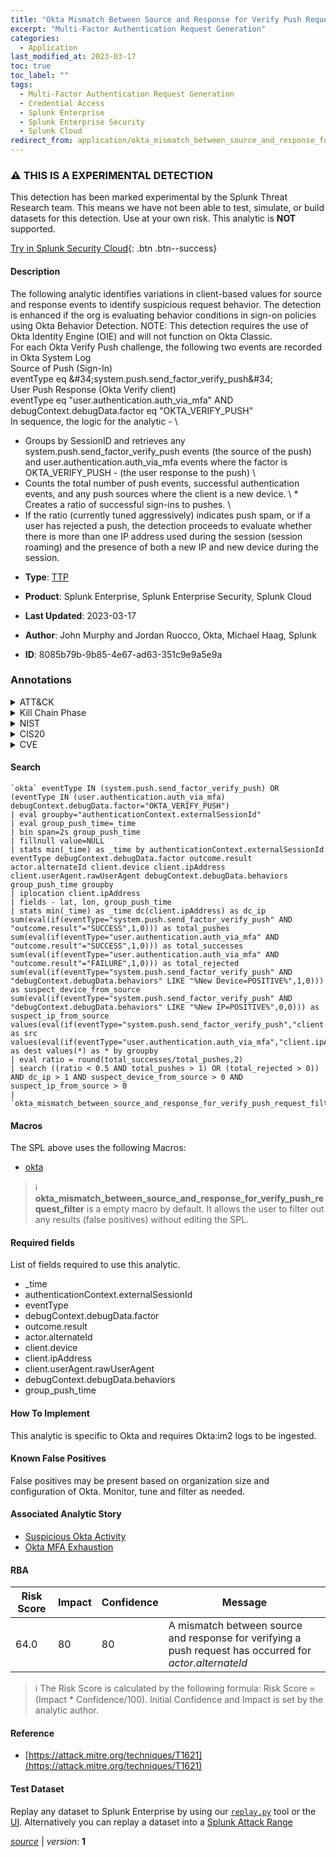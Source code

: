 ```yaml
---
title: "Okta Mismatch Between Source and Response for Verify Push Request"
excerpt: "Multi-Factor Authentication Request Generation"
categories:
  - Application
last_modified_at: 2023-03-17
toc: true
toc_label: ""
tags:
  - Multi-Factor Authentication Request Generation
  - Credential Access
  - Splunk Enterprise
  - Splunk Enterprise Security
  - Splunk Cloud
redirect_from: application/okta_mismatch_between_source_and_response_for_verify_push_request/
---
```


### :warning: THIS IS A EXPERIMENTAL DETECTION
This detection has been marked experimental by the Splunk Threat Research team. This means we have not been able to test, simulate, or build datasets for this detection. Use at your own risk. This analytic is **NOT** supported.


[Try in Splunk Security Cloud](https://www.splunk.com/en_us/cyber-security.html){: .btn .btn--success}

#### Description

The following analytic identifies variations in client-based values for source and response events to identify suspicious request behavior. The detection is enhanced if the org is evaluating behavior conditions in sign-on policies using Okta Behavior Detection. NOTE: This detection requires the use of Okta Identity Engine (OIE) and will not function on Okta Classic.\
For each Okta Verify Push challenge, the following two events are recorded in Okta System Log \
Source of Push (Sign-In) \
eventType eq \&#34;system.push.send_factor_verify_push\&#34; \
User Push Response (Okta Verify client) \
eventType eq &#34;user.authentication.auth_via_mfa&#34; AND debugContext.debugData.factor eq &#34;OKTA_VERIFY_PUSH&#34; \
In sequence, the logic for the analytic - \
* Groups by SessionID and retrieves any system.push.send_factor_verify_push events (the source of the push) and user.authentication.auth_via_mfa events where the factor is OKTA_VERIFY_PUSH - (the user response to the push) \
* Counts the total number of push events, successful authentication events, and any push sources where the client is a new device. \ * Creates a ratio of successful sign-ins to pushes. \
* If the ratio (currently tuned aggressively) indicates push spam, or if a user has rejected a push, the detection proceeds to evaluate whether there is more than one IP address used during the session (session roaming) and the presence of both a new IP and new device during the session.

- **Type**: [TTP](https://github.com/splunk/security_content/wiki/Detection-Analytic-Types)
- **Product**: Splunk Enterprise, Splunk Enterprise Security, Splunk Cloud

- **Last Updated**: 2023-03-17
- **Author**: John Murphy and Jordan Ruocco, Okta, Michael Haag, Splunk
- **ID**: 8085b79b-9b85-4e67-ad63-351c9e9a5e9a

### Annotations
<details>
  <summary>ATT&CK</summary>

<div markdown="1">

#### [ATT&CK](https://attack.mitre.org/)

| ID          | Technique   | Tactic         |
| ----------- | ----------- |--------------- |
| [T1621](https://attack.mitre.org/techniques/T1621/) | Multi-Factor Authentication Request Generation | Credential Access |

</div>
</details>


<details>
  <summary>Kill Chain Phase</summary>

<div markdown="1">

* Exploitation


</div>
</details>


<details>
  <summary>NIST</summary>

<div markdown="1">

* DE.CM



</div>
</details>

<details>
  <summary>CIS20</summary>

<div markdown="1">

* CIS 10



</div>
</details>

<details>
  <summary>CVE</summary>

<div markdown="1">


</div>
</details>


#### Search

```
`okta` eventType IN (system.push.send_factor_verify_push) OR (eventType IN (user.authentication.auth_via_mfa) debugContext.debugData.factor="OKTA_VERIFY_PUSH") 
| eval groupby="authenticationContext.externalSessionId" 
| eval group_push_time=_time 
| bin span=2s group_push_time 
| fillnull value=NULL 
| stats min(_time) as _time by authenticationContext.externalSessionId eventType debugContext.debugData.factor outcome.result actor.alternateId client.device client.ipAddress client.userAgent.rawUserAgent debugContext.debugData.behaviors group_push_time groupby 
| iplocation client.ipAddress 
| fields - lat, lon, group_push_time 
| stats min(_time) as _time dc(client.ipAddress) as dc_ip sum(eval(if(eventType="system.push.send_factor_verify_push" AND "outcome.result"="SUCCESS",1,0))) as total_pushes sum(eval(if(eventType="user.authentication.auth_via_mfa" AND "outcome.result"="SUCCESS",1,0))) as total_successes sum(eval(if(eventType="user.authentication.auth_via_mfa" AND "outcome.result"="FAILURE",1,0))) as total_rejected sum(eval(if(eventType="system.push.send_factor_verify_push" AND "debugContext.debugData.behaviors" LIKE "%New Device=POSITIVE%",1,0))) as suspect_device_from_source sum(eval(if(eventType="system.push.send_factor_verify_push" AND "debugContext.debugData.behaviors" LIKE "%New IP=POSITIVE%",0,0))) as suspect_ip_from_source values(eval(if(eventType="system.push.send_factor_verify_push","client.ipAddress",""))) as src values(eval(if(eventType="user.authentication.auth_via_mfa","client.ipAddress",""))) as dest values(*) as * by groupby 
| eval ratio = round(total_successes/total_pushes,2) 
| search ((ratio < 0.5 AND total_pushes > 1) OR (total_rejected > 0)) AND dc_ip > 1 AND suspect_device_from_source > 0 AND suspect_ip_from_source > 0 
| `okta_mismatch_between_source_and_response_for_verify_push_request_filter`
```

#### Macros
The SPL above uses the following Macros:
* [okta](https://github.com/splunk/security_content/blob/develop/macros/okta.yml)

> :information_source:
> **okta_mismatch_between_source_and_response_for_verify_push_request_filter** is a empty macro by default. It allows the user to filter out any results (false positives) without editing the SPL.



#### Required fields
List of fields required to use this analytic.
* _time
* authenticationContext.externalSessionId
* eventType
* debugContext.debugData.factor
* outcome.result
* actor.alternateId
* client.device
* client.ipAddress
* client.userAgent.rawUserAgent
* debugContext.debugData.behaviors
* group_push_time



#### How To Implement
This analytic is specific to Okta and requires Okta:im2 logs to be ingested.
#### Known False Positives
False positives may be present based on organization size and configuration of Okta. Monitor, tune and filter as needed.

#### Associated Analytic Story
* [Suspicious Okta Activity](/stories/suspicious_okta_activity)
* [Okta MFA Exhaustion](/stories/okta_mfa_exhaustion)




#### RBA

| Risk Score  | Impact      | Confidence   | Message      |
| ----------- | ----------- |--------------|--------------|
| 64.0 | 80 | 80 | A mismatch between source and response for verifying a push request has occurred for $actor.alternateId$ |


> :information_source:
> The Risk Score is calculated by the following formula: Risk Score = (Impact * Confidence/100). Initial Confidence and Impact is set by the analytic author.


#### Reference

* [https://attack.mitre.org/techniques/T1621](https://attack.mitre.org/techniques/T1621)



#### Test Dataset
Replay any dataset to Splunk Enterprise by using our [`replay.py`](https://github.com/splunk/attack_data#using-replaypy) tool or the [UI](https://github.com/splunk/attack_data#using-ui).
Alternatively you can replay a dataset into a [Splunk Attack Range](https://github.com/splunk/attack_range#replay-dumps-into-attack-range-splunk-server)




[*source*](https://github.com/splunk/security_content/tree/develop/detections/application/okta_mismatch_between_source_and_response_for_verify_push_request.yml) \| *version*: **1**